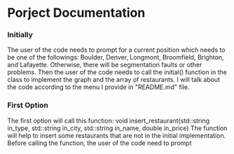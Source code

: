 # Porject Documentation
### Initially
The user of the code needs to prompt for a current position which needs to be one of the followings: Boulder, Denver, Longmont, Broomfield, Brighton, and Lafayette. Otherwise, there will be segmentation faults or other problems. Then the user of the code needs to call the initial() function in the class to implement the graph and the array of restaurants. 
I will talk about the code according to the menu I provide in "README.md" file.
### First Option
The first option will call this function: void insert_restaurant(std::string in_type, std::string in_city, std::string in_name, double in_price)
The function will help to insert some restaurants that are not in the initial implementation. 
Before calling the function, the user of the code need to prompt 